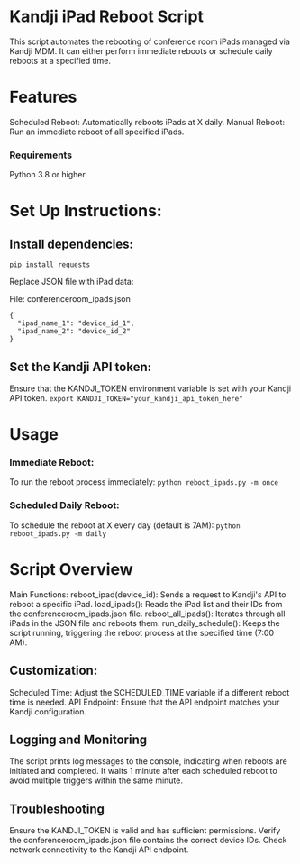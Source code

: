 # Kandji iPad Reboot Script
This script automates the rebooting of conference room iPads managed via Kandji MDM. It can either perform immediate reboots or schedule daily reboots at a specified time.

# Features
Scheduled Reboot: Automatically reboots iPads at X daily.
Manual Reboot: Run an immediate reboot of all specified iPads.

### Requirements
Python 3.8 or higher


# Set Up Instructions:

## Install dependencies:
`pip install requests`

Replace JSON file with iPad data:

File: conferenceroom_ipads.json
```
{
  "ipad_name_1": "device_id_1",
  "ipad_name_2": "device_id_2"
}
```

## Set the Kandji API token:
Ensure that the KANDJI_TOKEN environment variable is set with your Kandji API token.
`export KANDJI_TOKEN="your_kandji_api_token_here"`

# Usage
### Immediate Reboot:
To run the reboot process immediately:
`python reboot_ipads.py -m once`
### Scheduled Daily Reboot:
To schedule the reboot at X every day (default is 7AM):
`python reboot_ipads.py -m daily`


# Script Overview
Main Functions:
reboot_ipad(device_id): Sends a request to Kandji's API to reboot a specific iPad.
load_ipads(): Reads the iPad list and their IDs from the conferenceroom_ipads.json file.
reboot_all_ipads(): Iterates through all iPads in the JSON file and reboots them.
run_daily_schedule(): Keeps the script running, triggering the reboot process at the specified time (7:00 AM).
## Customization:
Scheduled Time: Adjust the SCHEDULED_TIME variable if a different reboot time is needed.
API Endpoint: Ensure that the API endpoint matches your Kandji configuration.
## Logging and Monitoring
The script prints log messages to the console, indicating when reboots are initiated and completed.
It waits 1 minute after each scheduled reboot to avoid multiple triggers within the same minute.
## Troubleshooting
Ensure the KANDJI_TOKEN is valid and has sufficient permissions.
Verify the conferenceroom_ipads.json file contains the correct device IDs.
Check network connectivity to the Kandji API endpoint.
